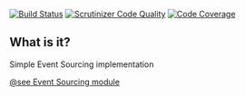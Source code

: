 [![Build Status](https://travis-ci.org/php-service-bus/event-sourcing.svg?branch=v3.0)](https://travis-ci.org/php-service-bus/event-sourcing)
[![Scrutinizer Code Quality](https://scrutinizer-ci.com/g/php-service-bus/event-sourcing/badges/quality-score.png?b=v3.0)](https://scrutinizer-ci.com/g/php-service-bus/event-sourcing/?branch=v3.0)
[![Code Coverage](https://scrutinizer-ci.com/g/php-service-bus/event-sourcing/badges/coverage.png?b=v3.0)](https://scrutinizer-ci.com/g/php-service-bus/event-sourcing/?branch=v3.0)

## What is it?

Simple Event Sourcing implementation

[@see Event Sourcing module](https://github.com/php-service-bus/module-event-sourcing)
